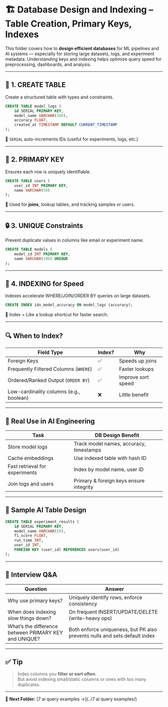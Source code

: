 # 🏗️ Database Design and Indexing – Table Creation, Primary Keys, Indexes

This folder covers how to **design efficient databases** for ML pipelines and AI systems — especially for storing large datasets, logs, and experiment metadata. Understanding keys and indexing helps optimize query speed for preprocessing, dashboards, and analysis.

---

## 🧱 1. CREATE TABLE

Create a structured table with types and constraints.

```sql
CREATE TABLE model_logs (
    id SERIAL PRIMARY KEY,
    model_name VARCHAR(100),
    accuracy FLOAT,
    created_at TIMESTAMP DEFAULT CURRENT_TIMESTAMP
);
```

🧠 `SERIAL` auto-increments IDs (useful for experiments, logs, etc.)

---

## 🔑 2. PRIMARY KEY

Ensures each row is uniquely identifiable.

```sql
CREATE TABLE users (
    user_id INT PRIMARY KEY,
    name VARCHAR(50)
);
```

📌 Used for **joins**, lookup tables, and tracking samples or users.

---

## 🔒 3. UNIQUE Constraints

Prevent duplicate values in columns like email or experiment name.

```sql
CREATE TABLE models (
    model_id INT PRIMARY KEY,
    name VARCHAR(100) UNIQUE
);
```

---

## 📂 4. INDEXING for Speed

Indexes accelerate WHERE/JOIN/ORDER BY queries on large datasets.

```sql
CREATE INDEX idx_model_accuracy ON model_logs (accuracy);
```

🧠 Index = Like a lookup shortcut for faster search.

---

## 🔍 When to Index?

| Field Type       | Index? | Why |
|------------------|--------|-----|
| Foreign Keys     | ✅     | Speeds up joins |
| Frequently Filtered Columns (`WHERE`) | ✅ | Faster lookups |
| Ordered/Ranked Output (`ORDER BY`) | ✅ | Improve sort speed |
| Low-cardinality columns (e.g., boolean) | ❌ | Little benefit |

---

## 🧠 Real Use in AI Engineering

| Task | DB Design Benefit |
|------|-------------------|
| Store model logs | Track model names, accuracy, timestamps |
| Cache embeddings | Use indexed table with hash ID |
| Fast retrieval for experiments | Index by model name, user ID |
| Join logs and users | Primary & foreign keys ensure integrity |

---

## 🧪 Sample AI Table Design

```sql
CREATE TABLE experiment_results (
    id SERIAL PRIMARY KEY,
    model_name VARCHAR(50),
    f1_score FLOAT,
    run_time INT,
    user_id INT,
    FOREIGN KEY (user_id) REFERENCES users(user_id)
);
```

---

## 💬 Interview Q&A

| Question | Answer |
|----------|--------|
| Why use primary keys? | Uniquely identify rows, enforce consistency |
| When does indexing slow things down? | On frequent INSERT/UPDATE/DELETE (write-heavy ops) |
| What’s the difference between PRIMARY KEY and UNIQUE? | Both enforce uniqueness, but PK also prevents nulls and sets default index |

---

## ✅ Tip

> Index columns you **filter or sort often**.  
> But avoid indexing small/static columns or ones with too many duplicates.

---

📁 **Next Folder:** [7 ai query examples →](../7 ai query examples/)